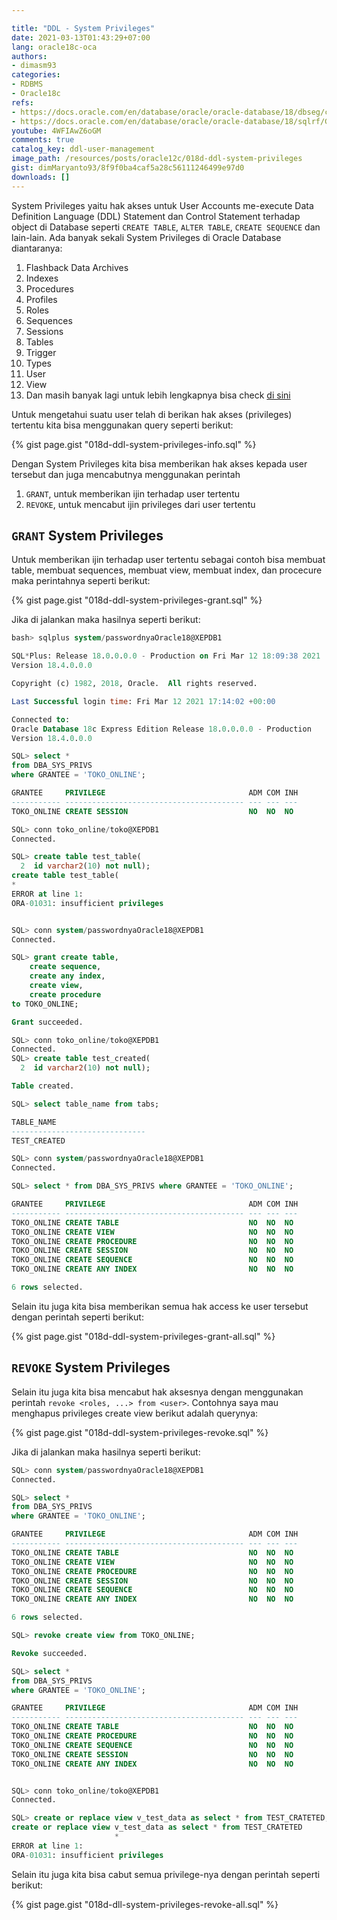 ```yaml
---

title: "DDL - System Privileges"
date: 2021-03-13T01:43:29+07:00
lang: oracle18c-oca
authors:
- dimasm93
categories:
- RDBMS
- Oracle18c
refs: 
- https://docs.oracle.com/en/database/oracle/oracle-database/18/dbseg/configuring-privilege-and-role-authorization.html#GUID-6F401301-B5EA-482E-9615-21FD840CAF60
- https://docs.oracle.com/en/database/oracle/oracle-database/18/sqlrf/GRANT.html#GUID-20B4E2C0-A7F8-4BC8-A5E8-BE61BDC41AC3__BABEFFEE
youtube: 4WFIAwZ6oGM
comments: true
catalog_key: ddl-user-management
image_path: /resources/posts/oracle12c/018d-ddl-system-privileges
gist: dimMaryanto93/8f9f0ba4caf5a28c56111246499e97d0
downloads: []
---
```


System Privileges yaitu hak akses untuk User Accounts me-execute Data Definition Language (DDL) Statement dan Control Statement terhadap object di Database seperti `CREATE TABLE`, `ALTER TABLE`, `CREATE SEQUENCE` dan lain-lain. Ada banyak sekali System Privileges di Oracle Database diantaranya:

1. Flashback Data Archives
2. Indexes
3. Procedures
4. Profiles
5. Roles
6. Sequences
7. Sessions
8. Tables
9. Trigger
10. Types
11. User
12. View
13. Dan masih banyak lagi untuk lebih lengkapnya bisa check [di sini](https://docs.oracle.com/en/database/oracle/oracle-database/18/sqlrf/GRANT.html#GUID-20B4E2C0-A7F8-4BC8-A5E8-BE61BDC41AC3__BABEFFEE)

<!--more-->

Untuk mengetahui suatu user telah di berikan hak akses (privileges) tertentu kita bisa menggunakan query seperti berikut:

{% gist page.gist "018d-ddl-system-privileges-info.sql" %}

Dengan System Privileges kita bisa memberikan hak akses kepada user tersebut dan juga mencabutnya menggunakan perintah

1. `GRANT`, untuk memberikan ijin terhadap user tertentu
2. `REVOKE`, untuk mencabut ijin privileges dari user tertentu

## `GRANT` System Privileges

Untuk memberikan ijin terhadap user tertentu sebagai contoh bisa membuat table, membuat sequences, membuat view, membuat index, dan procecure maka perintahnya seperti berikut:

{% gist page.gist "018d-ddl-system-privileges-grant.sql" %}

Jika di jalankan maka hasilnya seperti berikut:

```sql
bash> sqlplus system/passwordnyaOracle18@XEPDB1

SQL*Plus: Release 18.0.0.0.0 - Production on Fri Mar 12 18:09:38 2021
Version 18.4.0.0.0

Copyright (c) 1982, 2018, Oracle.  All rights reserved.

Last Successful login time: Fri Mar 12 2021 17:14:02 +00:00

Connected to:
Oracle Database 18c Express Edition Release 18.0.0.0.0 - Production
Version 18.4.0.0.0

SQL> select *
from DBA_SYS_PRIVS
where GRANTEE = 'TOKO_ONLINE';

GRANTEE     PRIVILEGE                                ADM COM INH
----------- ---------------------------------------- --- --- ---
TOKO_ONLINE CREATE SESSION                           NO  NO  NO

SQL> conn toko_online/toko@XEPDB1
Connected.

SQL> create table test_table(
  2  id varchar2(10) not null);
create table test_table(
*
ERROR at line 1:
ORA-01031: insufficient privileges


SQL> conn system/passwordnyaOracle18@XEPDB1
Connected.

SQL> grant create table,
    create sequence,
    create any index,
    create view,
    create procedure
to TOKO_ONLINE;

Grant succeeded.

SQL> conn toko_online/toko@XEPDB1
Connected.
SQL> create table test_created(
  2  id varchar2(10) not null);

Table created.

SQL> select table_name from tabs;

TABLE_NAME
------------------------------
TEST_CREATED

SQL> conn system/passwordnyaOracle18@XEPDB1
Connected.

SQL> select * from DBA_SYS_PRIVS where GRANTEE = 'TOKO_ONLINE';

GRANTEE     PRIVILEGE                                ADM COM INH
----------- ---------------------------------------- --- --- ---
TOKO_ONLINE CREATE TABLE                             NO  NO  NO
TOKO_ONLINE CREATE VIEW                              NO  NO  NO
TOKO_ONLINE CREATE PROCEDURE                         NO  NO  NO
TOKO_ONLINE CREATE SESSION                           NO  NO  NO
TOKO_ONLINE CREATE SEQUENCE                          NO  NO  NO
TOKO_ONLINE CREATE ANY INDEX                         NO  NO  NO

6 rows selected.
```

Selain itu juga kita bisa memberikan semua hak access ke user tersebut dengan perintah seperti berikut:

{% gist page.gist "018d-ddl-system-privileges-grant-all.sql" %}

## `REVOKE` System Privileges

Selain itu juga kita bisa mencabut hak aksesnya dengan menggunakan perintah `revoke <roles, ...> from <user>`. Contohnya saya mau menghapus privileges create view berikut adalah querynya:

{% gist page.gist "018d-ddl-system-privileges-revoke.sql" %}

Jika di jalankan maka hasilnya seperti berikut:

```sql
SQL> conn system/passwordnyaOracle18@XEPDB1
Connected.

SQL> select *
from DBA_SYS_PRIVS
where GRANTEE = 'TOKO_ONLINE';

GRANTEE     PRIVILEGE                                ADM COM INH
----------- ---------------------------------------- --- --- ---
TOKO_ONLINE CREATE TABLE                             NO  NO  NO
TOKO_ONLINE CREATE VIEW                              NO  NO  NO
TOKO_ONLINE CREATE PROCEDURE                         NO  NO  NO
TOKO_ONLINE CREATE SESSION                           NO  NO  NO
TOKO_ONLINE CREATE SEQUENCE                          NO  NO  NO
TOKO_ONLINE CREATE ANY INDEX                         NO  NO  NO

6 rows selected.

SQL> revoke create view from TOKO_ONLINE;

Revoke succeeded.

SQL> select *
from DBA_SYS_PRIVS
where GRANTEE = 'TOKO_ONLINE';

GRANTEE     PRIVILEGE                                ADM COM INH
----------- ---------------------------------------- --- --- ---
TOKO_ONLINE CREATE TABLE                             NO  NO  NO
TOKO_ONLINE CREATE PROCEDURE                         NO  NO  NO
TOKO_ONLINE CREATE SEQUENCE                          NO  NO  NO
TOKO_ONLINE CREATE SESSION                           NO  NO  NO
TOKO_ONLINE CREATE ANY INDEX                         NO  NO  NO


SQL> conn toko_online/toko@XEPDB1
Connected.

SQL> create or replace view v_test_data as select * from TEST_CRATETED;
create or replace view v_test_data as select * from TEST_CRATETED
                       *
ERROR at line 1:
ORA-01031: insufficient privileges
```

Selain itu juga kita bisa cabut semua privilege-nya dengan perintah seperti berikut:

{% gist page.gist "018d-dll-system-privileges-revoke-all.sql" %}